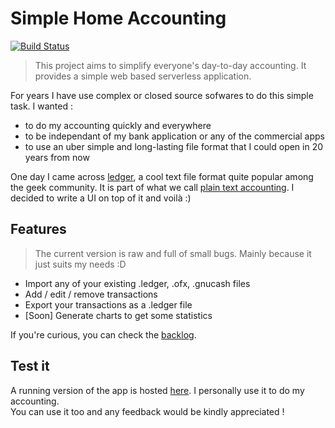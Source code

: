 # Simple Home Accounting

[![Build Status](https://travis-ci.org/borsini/simple-home-accounting.svg?branch=develop)](https://travis-ci.org/borsini/simple-home-accounting)



> This project aims to simplify everyone's day-to-day accounting. It provides a simple web based serverless application.

For years I have use complex or closed source sofwares to do this simple task. I wanted :
- to do my accounting quickly and everywhere
- to be independant of my bank application or any of the commercial apps
- to use an uber simple and long-lasting file format that I could open  in 20 years from now

One day I came across [ledger](https://www.ledger-cli.org/), a cool text file format quite popular among the geek community. It is part of what we call [plain text accounting](http://plaintextaccounting.org). I decided to write a UI on top of it and voilà :)

## Features

> The current version is raw and full of small bugs. Mainly because it just suits my needs :D

- Import any of your existing .ledger, .ofx, .gnucash files
- Add / edit / remove transactions
- Export your transactions as a .ledger file
- [Soon] Generate charts to get some statistics

If you're curious, you can check the [backlog](https://github.com/Benlenem/ledger-charts/projects).

## Test it

A running version of the app is hosted [here](https://simple-home-accounting.web.app/). I personally use it to do my accounting.</br>You can use it too and any feedback would be kindly appreciated !
